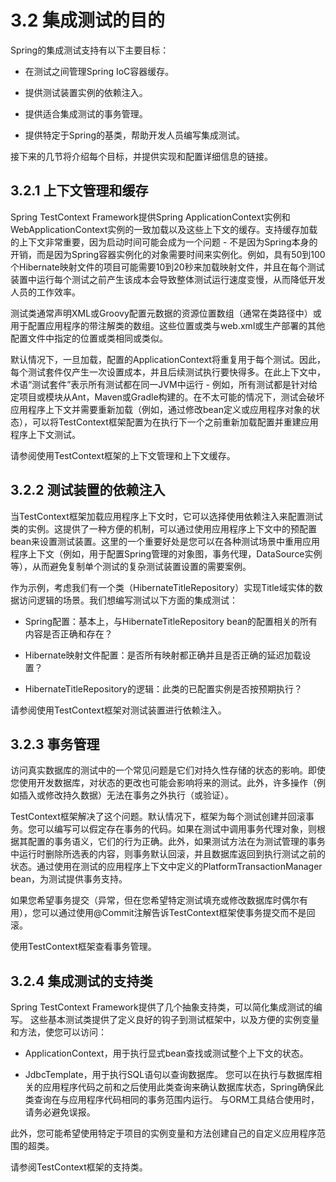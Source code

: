 # 3.2 集成测试的目的

Spring的集成测试支持有以下主要目标：

* 在测试之间管理Spring IoC容器缓存。

* 提供测试装置实例的依赖注入。

* 提供适合集成测试的事务管理。

* 提供特定于Spring的基类，帮助开发人员编写集成测试。

接下来的几节将介绍每个目标，并提供实现和配置详细信息的链接。

## 3.2.1 上下文管理和缓存

Spring TestContext Framework提供Spring ApplicationContext实例和WebApplicationContext实例的一致加载以及这些上下文的缓存。支持缓存加载的上下文非常重要，因为启动时间可能会成为一个问题 - 不是因为Spring本身的开销，而是因为Spring容器实例化的对象需要时间来实例化。例如，具有50到100个Hibernate映射文件的项目可能需要10到20秒来加载映射文件，并且在每个测试装置中运行每个测试之前产生该成本会导致整体测试运行速度变慢，从而降低开发人员的工作效率。

测试类通常声明XML或Groovy配置元数据的资源位置数组（通常在类路径中）或用于配置应用程序的带注解类的数组。这些位置或类与web.xml或生产部署的其他配置文件中指定的位置或类相同或类似。

默认情况下，一旦加载，配置的ApplicationContext将重复用于每个测试。因此，每个测试套件仅产生一次设置成本，并且后续测试执行要快得多。在此上下文中，术语“测试套件”表示所有测试都在同一JVM中运行 - 例如，所有测试都是针对给定项目或模块从Ant，Maven或Gradle构建的。在不太可能的情况下，测试会破坏应用程序上下文并需要重新加载（例如，通过修改bean定义或应用程序对象的状态），可以将TestContext框架配置为在执行下一个之前重新加载配置并重建应用程序上下文测试。

请参阅使用TestContext框架的上下文管理和上下文缓存。

## 3.2.2 测试装置的依赖注入

当TestContext框架加载应用程序上下文时，它可以选择使用依赖注入来配置测试类的实例。这提供了一种方便的机制，可以通过使用应用程序上下文中的预配置bean来设置测试装置。这里的一个重要好处是您可以在各种测试场景中重用应用程序上下文（例如，用于配置Spring管理的对象图，事务代理，DataSource实例等），从而避免复制单个测试的复杂测试装置设置的需要案例。

作为示例，考虑我们有一个类（HibernateTitleRepository）实现Title域实体的数据访问逻辑的场景。我们想编写测试以下方面的集成测试：

* Spring配置：基本上，与HibernateTitleRepository bean的配置相关的所有内容是否正确和存在？

* Hibernate映射文件配置：是否所有映射都正确并且是否正确的延迟加载设置？

* HibernateTitleRepository的逻辑：此类的已配置实例是否按预期执行？

请参阅使用TestContext框架对测试装置进行依赖注入。

## 3.2.3 事务管理

访问真实数据库的测试中的一个常见问题是它们对持久性存储的状态的影响。即使您使用开发数据库，​​对状态的更改也可能会影响将来的测试。此外，许多操作（例如插入或修改持久数据）无法在事务之外执行（或验证）。

TestContext框架解决了这个问题。默认情况下，框架为每个测试创建并回滚事务。您可以编写可以假定存在事务的代码。如果在测试中调用事务代理对象，则根据其配置的事务语义，它们的行为正确。此外，如果测试方法在为测试管理的事务中运行时删除所选表的内容，则事务默认回滚，并且数据库返回到执行测试之前的状态。通过使用在测试的应用程序上下文中定义的PlatformTransactionManager bean，为测试提供事务支持。

如果您希望事务提交（异常，但在您希望特定测试填充或修改数据库时偶尔有用），您可以通过使用@Commit注解告诉TestContext框架使事务提交而不是回滚。

使用TestContext框架查看事务管理。

## 3.2.4 集成测试的支持类

Spring TestContext Framework提供了几个抽象支持类，可以简化集成测试的编写。 这些基本测试类提供了定义良好的钩子到测试框架中，以及方便的实例变量和方法，使您可以访问：

* ApplicationContext，用于执行显式bean查找或测试整个上下文的状态。

* JdbcTemplate，用于执行SQL语句以查询数据库。 您可以在执行与数据库相关的应用程序代码之前和之后使用此类查询来确认数据库状态，Spring确保此类查询在与应用程序代码相同的事务范围内运行。 与ORM工具结合使用时，请务必避免误报。

此外，您可能希望使用特定于项目的实例变量和方法创建自己的自定义应用程序范围的超类。

请参阅TestContext框架的支持类。